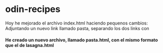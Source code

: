 # odin-recipes
Hoy he mejorado el archivo index.html haciendo pequenos cambios: Adjuntando un nuevo link llamado pasta, separando los dos links con <h4>
He creado un nuevo archivo, llamado pasta.html, con el mismo formato que el de lasagna.html
